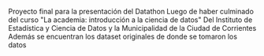Proyecto final para la presentación del Datathon
Luego de haber culminado del curso "La academia: introducción a la ciencia de datos"
Del Instituto de Estadística y Ciencia de Datos y la Municipalidad de la Ciudad de Corrientes
Además se encuentran los dataset originales de donde se tomaron los datos
